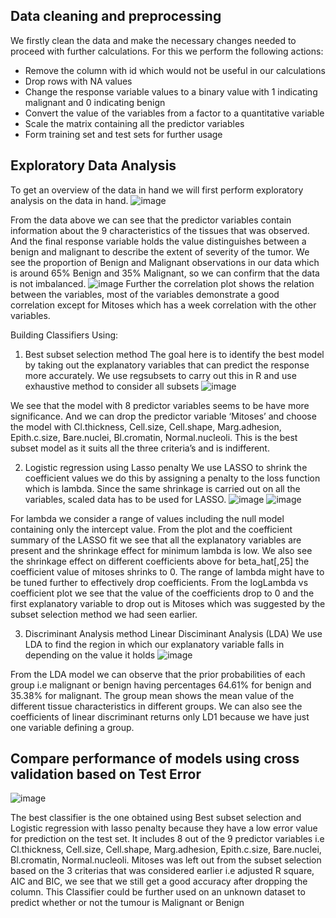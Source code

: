 ## Data cleaning and preprocessing

We firstly clean the data and make the necessary changes needed to proceed with further calculations. 
For this we perform the following actions:
* Remove the column with id which would not be useful in our calculations
* Drop rows with NA values
* Change the response variable values to a binary value with 1 indicating malignant and 0 indicating
benign
* Convert the value of the variables from a factor to a quantitative variable
* Scale the matrix containing all the predictor variables
* Form training set and test sets for further usage


## Exploratory Data Analysis

To get an overview of the data in hand we will first perform exploratory analysis on the data in hand.
![image](https://github.com/paul2596/breast_cancer_classifier/assets/71576923/d1cdf713-b762-4d89-a6b9-c6f1cdc719ad)

From the data above we can see that the predictor variables contain information about the 9 characteristics of the tissues that was observed. And the final response variable holds the value distinguishes between a
benign and malignant to describe the extent of severity of the tumor. We see the proportion of Benign and Malignant observations in our data which is around 65% Benign and 35% Malignant, so we can confirm that the data is not imbalanced. 
![image](https://github.com/paul2596/breast_cancer_classifier/assets/71576923/bc5725e8-ec5c-4bd0-b461-6790dbb31d5d)
Further the correlation plot shows the relation between the variables, most of the variables demonstrate a good correlation except for Mitoses which has a week correlation with the
other variables.


Building Classifiers Using:
1) Best subset selection method
The goal here is to identify the best model by taking out the explanatory variables that can predict the
response more accurately. We use regsubsets to carry out this in R and use exhaustive method to consider
all subsets
![image](https://github.com/paul2596/breast_cancer_classifier/assets/71576923/b5382811-aecb-4483-8414-af93760d3bc0)

We see that the model with 8 predictor variables seems to be have more significance. And we can drop the
predictor variable ‘Mitoses’ and choose the model with Cl.thickness, Cell.size, Cell.shape, Marg.adhesion,
Epith.c.size, Bare.nuclei, Bl.cromatin, Normal.nucleoli. This is the best subset model as it suits all the three
criteria’s and is indifferent.

2) Logistic regression using Lasso penalty
We use LASSO to shrink the coefficient values we do this by assigning a penalty to the loss function which is
lambda. Since the same shrinkage is carried out on all the variables, scaled data has to be used for LASSO.
![image](https://github.com/paul2596/breast_cancer_classifier/assets/71576923/188269fc-eb89-4404-a32c-da0c4b0c1a97)
![image](https://github.com/paul2596/breast_cancer_classifier/assets/71576923/4616dec1-ca3b-4124-b076-dc9e013304c0)


For lambda we consider a range of values including the null model containing only the intercept value. From
the plot and the coefficient summary of the LASSO fit we see that all the explanatory variables are present
and the shrinkage effect for minimum lambda is low. We also see the shrinkage effect on different coefficients
above for beta_hat[,25] the coefficient value of mitoses shrinks to 0. The range of lambda might have to be
tuned further to effectively drop coefficients. From the logLambda vs coefficient plot we see that the value
of the coefficients drop to 0 and the first explanatory variable to drop out is Mitoses which was suggested
by the subset selection method we had seen earlier.


3) Discriminant Analysis method Linear Disciminant Analysis (LDA)
We use LDA to find the region in which our explanatory variable falls in depending on the value it holds
![image](https://github.com/paul2596/breast_cancer_classifier/assets/71576923/ea823f9b-6a1f-4fac-a71d-efdfb63ba9ce)

From the LDA model we can observe that the prior probabilities of each group i.e malignant or benign
having percentages 64.61% for benign and 35.38% for malignant. The group mean shows the mean value of
the different tissue characteristics in different groups. We can also see the coefficients of linear discriminant
returns only LD1 because we have just one variable defining a group.


## Compare performance of models using cross validation based on Test Error

![image](https://github.com/paul2596/breast_cancer_classifier/assets/71576923/37534612-9553-41ee-b2e9-44b5f4148b32)

The best classifier is the one obtained using Best subset selection and Logistic regression with lasso penalty
because they have a low error value for prediction on the test set. It includes 8 out of the 9 predictor variables
i.e Cl.thickness, Cell.size, Cell.shape, Marg.adhesion, Epith.c.size, Bare.nuclei, Bl.cromatin, Normal.nucleoli.
Mitoses was left out from the subset selection based on the 3 criterias that was considered earlier i.e adjusted
R square, AIC and BIC, we see that we still get a good accuracy after dropping the column. This Classifier
could be further used on an unknown dataset to predict whether or not the tumour is Malignant or Benign
